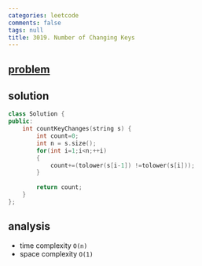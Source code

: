 ```yaml
---
categories: leetcode
comments: false
tags: null
title: 3019. Number of Changing Keys
---
```


## [problem](https://leetcode.com/problems/number-of-changing-keys/description/)
## solution
```c++
class Solution {
public:
    int countKeyChanges(string s) {
        int count=0;
        int n = s.size();
        for(int i=1;i<n;++i)
        {
            count+=(tolower(s[i-1]) !=tolower(s[i]));
        }
        
        return count;
    }
};
```


## analysis
- time complexity `O(n)`
- space complexity `O(1)`